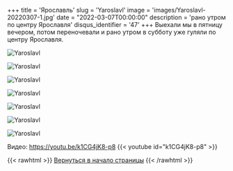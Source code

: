 +++
title = 'Ярославль'
slug = 'Yaroslavl'
image = 'images/Yaroslavl-20220307-1.jpg'
date = "2022-03-07T00:00:00"
description = 'рано утром по центру Ярославля'
disqus_identifier = '47'
+++
Выехали мы в пятницу вечером, потом переночевали и рано утром в субботу уже гуляли по центру Ярославля.

![Yaroslavl](/images/Yaroslavl-20220307-2.jpg)

![Yaroslavl](/images/Yaroslavl-20220307-3.jpg)

![Yaroslavl](/images/Yaroslavl-20220307-4.jpg)

![Yaroslavl](/images/Yaroslavl-20220307-5.jpg)

![Yaroslavl](/images/Yaroslavl-20220307-6.jpg)

![Yaroslavl](/images/Yaroslavl-20220307-7.jpg)

![Yaroslavl](/images/Yaroslavl-20220307-8.jpg)

Видео: https://youtu.be/k1CG4jK8-p8
{{< youtube id="k1CG4jK8-p8" >}}


{{< rawhtml >}}
<a href="#">Вернуться в начало страницы</a>
{{< /rawhtml >}}
